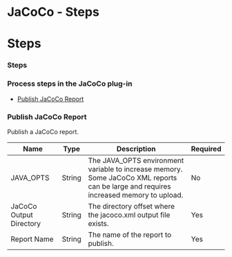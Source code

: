 
JaCoCo - Steps
==============

# Steps


### Steps




### Process steps in the JaCoCo plug-in

* [Publish JaCoCo Report](#publish_jacoco_report)


### Publish JaCoCo Report

Publish a JaCoCo report.


| Name | Type | Description                                                                                                          | Required |
| ---- | ---- | -------------------------------------------------------------------------------------------------------------------- | -------- |
| JAVA\_OPTS | String | The JAVA\_OPTS environment variable to increase memory. Some JaCoCo XML reports can be large and requires increased memory to upload. | No |
| JaCoCo Output Directory | String | The directory offset where the jacoco.xml output file exists. | Yes |
| Report Name | String | The name of the report to publish. | Yes |


